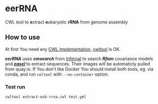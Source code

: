 # eerRNA 
CWL tool to **e**xtract **e**ukaryotic **rRNA** from genome assembly

## How to use

At first You need any [CWL implementation](https://www.commonwl.org/implementations/), [cwltool](https://github.com/common-workflow-language/cwltool) is OK. 

***eerRNA*** uses ***cmsearch*** from [Infernal](https://github.com/EddyRivasLab/infernal) to search ***Rfam*** covariance models and [***easel***](https://github.com/EddyRivasLab/easel) to extract sequences. Their images will be automaticly pulled from quay.io. If You don't like Docker You should install both tools, eg. via conda, and run `cwltool` with `--no-container` option.

### Test run

`cwltool extract-euk-rrna.cwl test.yml`
